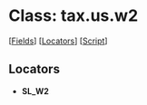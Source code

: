 # Class: tax.us.w2
[[Fields](#Fields)] [[Locators](#Locators)]  [[Script](tax.us.w2.vb)]  
## Locators
* **SL_W2** *<Script>*  
  
* **TL_W2_StateTaxInfos** *Tables*  
  
* **TL_W2_LocalTaxInfos** *Tables*  
  
